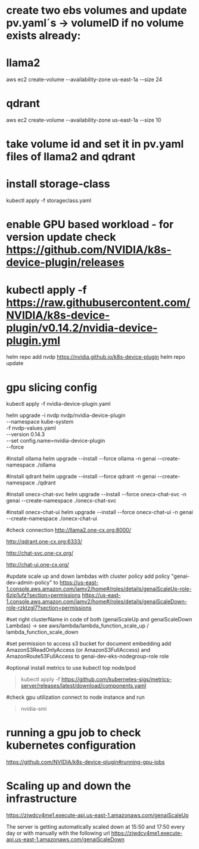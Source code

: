 # create two ebs volumes and update pv.yaml´s -> volumeID if no volume exists already: 
# llama2
aws ec2 create-volume --availability-zone us-east-1a --size 24
# qdrant
aws ec2 create-volume --availability-zone us-east-1a --size 10


# take volume id and set it in pv.yaml files of llama2 and qdrant

# install storage-class
kubectl apply -f storageclass.yaml


# enable GPU based workload - for version update check https://github.com/NVIDIA/k8s-device-plugin/releases

# kubectl apply -f https://raw.githubusercontent.com/NVIDIA/k8s-device-plugin/v0.14.2/nvidia-device-plugin.yml

helm repo add nvdp https://nvidia.github.io/k8s-device-plugin
helm repo update
# gpu slicing config

kubectl apply -f nvidia-device-plugin.yaml

helm upgrade -i nvdp nvdp/nvidia-device-plugin \
  --namespace kube-system \
  -f nvdp-values.yaml \
  --version 0.14.3 \
  --set config.name=nvidia-device-plugin \
  --force





#install ollama
helm upgrade --install --force ollama -n genai --create-namespace ./ollama

#install qdrant
helm upgrade --install --force qdrant -n genai --create-namespace ./qdrant

#install onecx-chat-svc
helm upgrade --install --force onecx-chat-svc -n genai --create-namespace ./onecx-chat-svc

#install onecx-chat-ui
helm upgrade --install --force onecx-chat-ui -n genai --create-namespace ./onecx-chat-ui


#check connection
http://llama2.one-cx.org:8000/

http://qdrant.one-cx.org:6333/

http://chat-svc.one-cx.org/

http://chat-ui.one-cx.org/

#update scale up and down lambdas with cluster policy
add policy "genai-dev-admin-policy" to 
https://us-east-1.console.aws.amazon.com/iamv2/home#/roles/details/genaiScaleUp-role-6zjp1ufz?section=permissions
https://us-east-1.console.aws.amazon.com/iamv2/home#/roles/details/genaiScaleDown-role-rzktzgl7?section=permissions

#set right clusterName in code of both (genaiScaleUp and genaiScaleDown Lambdas) -> see aws/lambda/lambda_function_scale_up / lambda_function_scale_down


#set permission to access s3 bucket for document embedding
add AmazonS3ReadOnlyAccess (or AmazonS3FullAccess) and AmazonRoute53FullAccess to genai-dev-eks-nodegroup-role role


#optional install metrics to use kubectl top node/pod
>kubectl apply -f https://github.com/kubernetes-sigs/metrics-server/releases/latest/download/components.yaml



#check gpu utilization
connect to node instance and run
> nvidia-smi

# running a gpu job to check kubernetes configuration
https://github.com/NVIDIA/k8s-device-plugin#running-gpu-jobs






# Scaling up and down the infrastructure
https://zjwdcv4me1.execute-api.us-east-1.amazonaws.com/genaiScaleUp
 
 
The server is getting  automatically scaled down at 15:50 and 17:50 every day or with manually with the following url
https://zjwdcv4me1.execute-api.us-east-1.amazonaws.com/genaiScaleDown